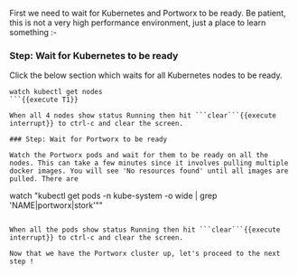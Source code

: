 First we need to wait for Kubernetes and Portworx to be ready. Be patient, this is not a very high performance environment, just a place to learn something :-

### Step: Wait for Kubernetes to be ready

Click the below section which waits for all Kubernetes nodes to be ready.
```
watch kubectl get nodes
```{{execute T1}}

When all 4 nodes show status Running then hit ```clear```{{execute interrupt}} to ctrl-c and clear the screen.

### Step: Wait for Portworx to be ready

Watch the Portworx pods and wait for them to be ready on all the nodes. This can take a few minutes since it involves pulling multiple docker images. You will see 'No resources found' until all images are pulled. There are

```
watch "kubectl get pods -n kube-system -o wide | grep 'NAME\|portworx\|stork'""
```{{execute T1}}

When all the pods show status Running then hit ```clear```{{execute interrupt}} to ctrl-c and clear the screen.

Now that we have the Portworx cluster up, let's proceed to the next step !
